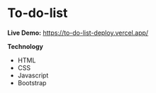 # To-do-list

**Live Demo:** https://to-do-list-deploy.vercel.app/

**Technology**
- HTML
- CSS
- Javascript
- Bootstrap
